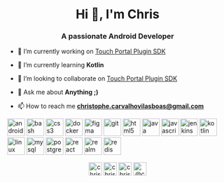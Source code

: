 <h1 align="center">Hi 👋, I'm Chris</h1>
<h3 align="center">A passionate Android Developer</h3>

- 🔭 I’m currently working on [Touch Portal Plugin SDK](https://github.com/ChristopheCVB/TouchPortalPluginSDK)

- 🌱 I’m currently learning **Kotlin**

- 👯 I’m looking to collaborate on [Touch Portal Plugin SDK](https://github.com/ChristopheCVB/TouchPortalPluginSDK)

- 💬 Ask me about **Anything ;)**

- 📫 How to reach me **christophe.carvalhovilasboas@gmail.com**

<p align="left"><img src="https://devicons.github.io/devicon/devicon.git/icons/android/android-original-wordmark.svg" alt="android" width="40" height="40"/> <img src="https://www.vectorlogo.zone/logos/gnu_bash/gnu_bash-icon.svg" alt="bash" width="40" height="40"/> <img src="https://devicons.github.io/devicon/devicon.git/icons/css3/css3-original-wordmark.svg" alt="css3" width="40" height="40"/> <img src="https://devicons.github.io/devicon/devicon.git/icons/docker/docker-original-wordmark.svg" alt="docker" width="40" height="40"/> <img src="https://www.vectorlogo.zone/logos/figma/figma-icon.svg" alt="figma" width="40" height="40"/> <img src="https://www.vectorlogo.zone/logos/git-scm/git-scm-icon.svg" alt="git" width="40" height="40"/> <img src="https://devicons.github.io/devicon/devicon.git/icons/html5/html5-original-wordmark.svg" alt="html5" width="40" height="40"/> <img src="https://devicons.github.io/devicon/devicon.git/icons/java/java-original-wordmark.svg" alt="java" width="40" height="40"/> <img src="https://devicons.github.io/devicon/devicon.git/icons/javascript/javascript-original.svg" alt="javascript" width="40" height="40"/> <img src="https://www.vectorlogo.zone/logos/jenkins/jenkins-icon.svg" alt="jenkins" width="40" height="40"/> <img src="https://www.vectorlogo.zone/logos/kotlinlang/kotlinlang-icon.svg" alt="kotlin" width="40" height="40"/> <img src="https://devicons.github.io/devicon/devicon.git/icons/linux/linux-original.svg" alt="linux" width="40" height="40"/> <img src="https://devicons.github.io/devicon/devicon.git/icons/mysql/mysql-original-wordmark.svg" alt="mysql" width="40" height="40"/> <img src="https://devicons.github.io/devicon/devicon.git/icons/postgresql/postgresql-original-wordmark.svg" alt="postgresql" width="40" height="40"/> <img src="https://devicons.github.io/devicon/devicon.git/icons/react/react-original-wordmark.svg" alt="react" width="40" height="40"/> <img src="https://raw.githubusercontent.com/bestofjs/bestofjs-webui/8665e8c267a0215f3159df28b33c365198101df5/public/logos/realm.svg" alt="realm" width="40" height="40"/> <img src="https://devicons.github.io/devicon/devicon.git/icons/redis/redis-original-wordmark.svg" alt="redis" width="40" height="40"/></p><p align="center">
<a href="https://twitter.com/christophecvb" target="blank"><img align="center" src="https://cdn.jsdelivr.net/npm/simple-icons@3.0.1/icons/twitter.svg" alt="christophecvb" height="30" width="30" /></a>
<a href="https://linkedin.com/in/christophecarvalhovilasboas" target="blank"><img align="center" src="https://cdn.jsdelivr.net/npm/simple-icons@3.0.1/icons/linkedin.svg" alt="christophecarvalhovilasboas" height="30" width="30" /></a>
<a href="https://stackoverflow.com/users/christophecvb" target="blank"><img align="center" src="https://cdn.jsdelivr.net/npm/simple-icons@3.0.1/icons/stackoverflow.svg" alt="christophecvb" height="30" width="30" /></a>
<a href="https://medium.com/@christophecvb" target="blank"><img align="center" src="https://cdn.jsdelivr.net/npm/simple-icons@3.0.1/icons/medium.svg" alt="@christophecvb" height="30" width="30" /></a>
</p>
